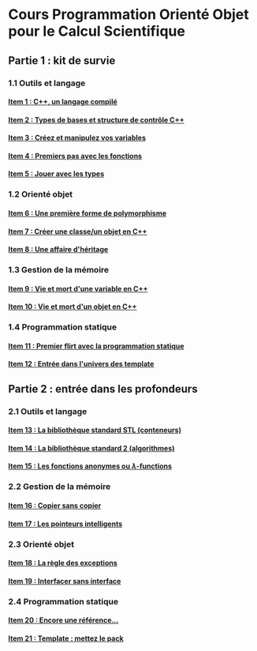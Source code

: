 # Cours Programmation Orienté Objet pour le Calcul Scientifique

## Partie 1 : kit de survie

### 1.1 Outils et langage

#### [Item 1 : C++, un langage compilé](part1_survival_kit/part1_survival_kit-1_TooL.md/#item-1--c-un-langage-compilé)

#### [Item 2 : Types de bases et structure de contrôle C++](part1_survival_kit/part1_survival_kit-1_TooL.md/#item-2--types-de-bases-et-structures-de-contrôle-c)

#### [Item 3 : Créez et manipulez vos variables](part1_survival_kit/part1_survival_kit-1_TooL.md/#item-3--créez-et-manipulez-vos-variables)

#### [Item 4 : Premiers pas avec les fonctions](part1_survival_kit/part1_survival_kit-1_TooL.md/#item-4--premiers-pas-avec-les-fonctions)

#### [Item 5 : Jouer avec les types](part1_survival_kit/part1_survival_kit-1_TooL.md/#item-5--jouer-avec-les-types)

### 1.2 Orienté objet

#### [Item  6 : Une première forme de polymorphisme](part1_survival_kit/part1_survival_kit-2_OO.md/#item-6--une-première-forme-de-polymorphisme)

#### [Item 7 : Créer une classe/un objet en C++](part1_survival_kit/part1_survival_kit-2_OO.md/#item-7--créer-une-classeun-objet-en-c)

#### [Item 8 : Une affaire d'héritage](part1_survival_kit/part1_survival_kit-2_OO.md/#item-8--une-affaire-dhéritage)

### 1.3 Gestion de la mémoire

#### [Item 9 : Vie et mort d'une variable en C++](part1_survival_kit/part1_survival_kit-3_Mem.md/#item-9--vie-et-mort-dune-variable-en-c)

#### [Item 10 : Vie et mort d'un objet en C++](part1_survival_kit/part1_survival_kit-3_Mem.md/#item-10--vie-et-mort-dun-objet-en-c)

### 1.4 Programmation statique

#### [Item 11 : Premier flirt avec la programmation statique](part1_survival_kit/part1_survival_kit-4_Static.md/#item-11-premier-flirt-avec-la-programmation-statique)

#### [Item 12 : Entrée dans l'univers des template](part1_survival_kit/part1_survival_kit-4_Static.md/#item-12--entrée-dans-lunivers-des-template)

## Partie 2 : entrée dans les profondeurs

### 2.1 Outils et langage

#### [Item 13 : La bibliothèque standard STL (conteneurs)](part2_deep_water/part2_deep_water-1_TooL.md/#item-13--la-bibliothèque-standard-stl-introduction)

#### [Item 14 : La bibliothèque standard 2 (algorithmes)](part2_deep_water/part2_deep_water-1_TooL.md/#item-14--la-bibliothèque-standard-2-algorithmes)

#### [Item 15 : Les fonctions anonymes ou $\lambda$-functions](part2_deep_water/part2_deep_water-1_TooL.md/#item-15--les-fonctions-anonymes-ou--functions)

### 2.2 Gestion de la mémoire

#### [Item 16 : Copier sans copier](part2_deep_water/part2_deep_water-2_Mem.md/#item-16--copier-sans-copier)

#### [Item 17 : Les pointeurs intelligents](part2_deep_water/part2_deep_water-2_Mem.md/#item-17--les-pointeurs-intelligents)

### 2.3 Orienté objet

#### [Item 18 : La règle des exceptions](part2_deep_water/part2_deep_water-3_OO.md/#item-18--la-rc3a8gle-des-exception-1)

#### [Item 19 : Interfacer sans interface](part2_deep_water/part2_deep_water-3_OO.md/#item-19--interfacer-sans-interface)

### 2.4 Programmation statique

#### [Item 20 : Encore une référence...](part2_deep_water/part2_deep_water-4_Static.md/#item-20-encore-une-rc3a9fc3a9rence-1)

#### [Item 21 : Template : mettez le pack](part2_deep_water/part2_deep_water-4_Static.md/#item-21-template--mettez-le-pack)
